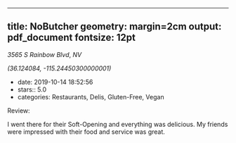 
---
title: NoButcher
geometry: margin=2cm
output: pdf_document
fontsize: 12pt
---

_3565 S Rainbow Blvd_, _NV_

*(36.124084, -115.24450300000001)*

- date: 2019-10-14 18:52:56
- stars:: 5.0
-  categories: Restaurants, Delis, Gluten-Free, Vegan

Review:

I went there for their Soft-Opening and everything was delicious. My friends were impressed with their food and service was great.

